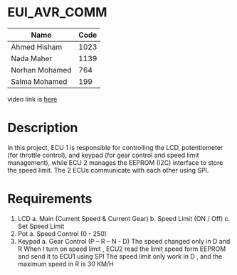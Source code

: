 # EUI_AVR_COMM
 | Name  | Code |
| ------------- | ------------- |
| Ahmed Hisham  | 1023  |
| Nada Maher  | 1139  |
| Norhan Mohamed  | 764  |
| Salma Mohamed | 199  |

video link is [here](https://youtu.be/wunOPRubQNo?si=L48U6-k5mUqUtd0M)

# Description
In this project, ECU 1 is responsible for controlling the LCD, potentiometer (for throttle
control), and keypad (for gear control and speed limit management), while ECU 2
manages the EEPROM (I2C) interface to store the speed limit. The 2 ECUs
communicate with each other using SPI.

# Requirements 
1. LCD
a. Main (Current Speed & Current Gear)
b. Speed Limit (ON / Off)
c. Set Speed Limit
2. Pot
a. Speed Control (0 - 250)
3. Keypad
a. Gear Control (P – R – N - D)
The speed changed only in D and R
When I turn on speed limit , ECU2 read the limit speed form EEPROM and send it to ECU1 using SPI
The speed limit only work in D , and the maximum speed in R is 30 KM/H
